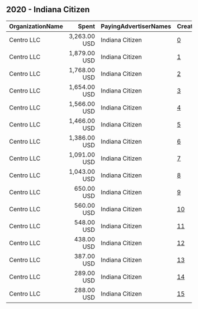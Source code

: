 ## 2020 - Indiana Citizen 
|OrganizationName|Spent|PayingAdvertiserNames|CreativeUrls|Impressions|Genders|AgeBrackets|CountryCodes|BillingAddresses|CandidateBallotInformation|
|:---|---:|:---|:---|---:|:---|:---|:---|:---|:---|
|Centro LLC|3,263.00 USD|Indiana Citizen|[0](https://www.snap.com/political-ads/asset/4006236cc8c85292203eb9c61142aa08325f21e5398f356cb5dfd0cb9a4eb8d8?mediaType=mp4)|919,783||18-21|united states|"11 E. Madison Ave. 6th Floor,,,Chicago,60602,US"||
|Centro LLC|1,879.00 USD|Indiana Citizen|[1](https://www.snap.com/political-ads/asset/949298b10d3ddfce6511f0067c90ddf7df2d127e33ecbc6dd60540880b88ac8f?mediaType=mp4)|839,897||18-21|united states|"11 E. Madison Ave. 6th Floor,,,Chicago,60602,US"||
|Centro LLC|1,768.00 USD|Indiana Citizen|[2](https://www.snap.com/political-ads/asset/34885b32677fa6509f6d315a074e7a031b9a8f8eaa16a234a7304be41af908cc?mediaType=mp4)|789,301||18-21|united states|"11 E. Madison Ave. 6th Floor,,,Chicago,60602,US"||
|Centro LLC|1,654.00 USD|Indiana Citizen|[3](https://www.snap.com/political-ads/asset/23763ce053ce648681ca3c7c3f828069c6448e2bacccc49692a8f8a67f2a22ab?mediaType=mp4)|437,012||18-21|united states|"11 E. Madison Ave. 6th Floor,,,Chicago,60602,US"||
|Centro LLC|1,566.00 USD|Indiana Citizen|[4](https://www.snap.com/political-ads/asset/4006236cc8c85292203eb9c61142aa08325f21e5398f356cb5dfd0cb9a4eb8d8?mediaType=mp4)|273,912||18-21|united states|"11 E. Madison Ave. 6th Floor,,,Chicago,60602,US"||
|Centro LLC|1,466.00 USD|Indiana Citizen|[5](https://www.snap.com/political-ads/asset/796b357f4b10433239850b0a5629aaf74315f39ed393178d752ec7ac84e7537d?mediaType=mp4)|653,511||18-21|united states|"11 E. Madison Ave. 6th Floor,,,Chicago,60602,US"||
|Centro LLC|1,386.00 USD|Indiana Citizen|[6](https://www.snap.com/political-ads/asset/d92fdd377c51c7551966763b978b5f3eb2d05fa16f31b8ebb8fe7b4a5866029f?mediaType=mp4)|618,378||18-21|united states|"11 E. Madison Ave. 6th Floor,,,Chicago,60602,US"||
|Centro LLC|1,091.00 USD|Indiana Citizen|[7](https://www.snap.com/political-ads/asset/23763ce053ce648681ca3c7c3f828069c6448e2bacccc49692a8f8a67f2a22ab?mediaType=mp4)|251,698||18-21|united states|"11 E. Madison Ave. 6th Floor,,,Chicago,60602,US"||
|Centro LLC|1,043.00 USD|Indiana Citizen|[8](https://www.snap.com/political-ads/asset/4006236cc8c85292203eb9c61142aa08325f21e5398f356cb5dfd0cb9a4eb8d8?mediaType=mp4)|229,579||18-21|united states|"11 E. Madison Ave. 6th Floor,,,Chicago,60602,US"||
|Centro LLC|650.00 USD|Indiana Citizen|[9](https://www.snap.com/political-ads/asset/09e206bc290b1f2e43797c56f3643eff587510e93fdec057034d9e02ff75e710?mediaType=mp4)|170,276||18-21|united states|"11 E. Madison Ave. 6th Floor,,,Chicago,60602,US"||
|Centro LLC|560.00 USD|Indiana Citizen|[10](https://www.snap.com/political-ads/asset/b5c2e743dc05eeb872e7da0e616bf4d0ebc5e8eecd52b23e219720e6baecd0a7?mediaType=mp4)|132,669||18-21|united states|"11 E. Madison Ave. 6th Floor,,,Chicago,60602,US"||
|Centro LLC|548.00 USD|Indiana Citizen|[11](https://www.snap.com/political-ads/asset/09e206bc290b1f2e43797c56f3643eff587510e93fdec057034d9e02ff75e710?mediaType=mp4)|120,418||18-21|united states|"11 E. Madison Ave. 6th Floor,,,Chicago,60602,US"||
|Centro LLC|438.00 USD|Indiana Citizen|[12](https://www.snap.com/political-ads/asset/23763ce053ce648681ca3c7c3f828069c6448e2bacccc49692a8f8a67f2a22ab?mediaType=mp4)|70,205||18-21|united states|"11 E. Madison Ave. 6th Floor,,,Chicago,60602,US"||
|Centro LLC|387.00 USD|Indiana Citizen|[13](https://www.snap.com/political-ads/asset/09e206bc290b1f2e43797c56f3643eff587510e93fdec057034d9e02ff75e710?mediaType=mp4)|60,693||18-21|united states|"11 E. Madison Ave. 6th Floor,,,Chicago,60602,US"||
|Centro LLC|289.00 USD|Indiana Citizen|[14](https://www.snap.com/political-ads/asset/b5c2e743dc05eeb872e7da0e616bf4d0ebc5e8eecd52b23e219720e6baecd0a7?mediaType=mp4)|44,746||18-21|united states|"11 E. Madison Ave. 6th Floor,,,Chicago,60602,US"||
|Centro LLC|288.00 USD|Indiana Citizen|[15](https://www.snap.com/political-ads/asset/b5c2e743dc05eeb872e7da0e616bf4d0ebc5e8eecd52b23e219720e6baecd0a7?mediaType=mp4)|56,683||18-21|united states|"11 E. Madison Ave. 6th Floor,,,Chicago,60602,US"||
